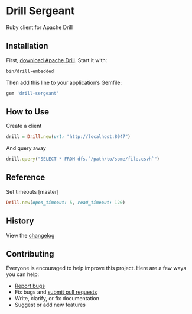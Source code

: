 # Drill Sergeant

Ruby client for Apache Drill

## Installation

First, [download Apache Drill](https://drill.apache.org/docs/installing-drill-on-linux-and-mac-os-x/). Start it with:

```sh
bin/drill-embedded
```

Then add this line to your application’s Gemfile:

```ruby
gem 'drill-sergeant'
```

## How to Use

Create a client

```ruby
drill = Drill.new(url: "http://localhost:8047")
```

And query away

```ruby
drill.query("SELECT * FROM dfs.`/path/to/some/file.csvh`")
```

## Reference

Set timeouts [master]

```ruby
Drill.new(open_timeout: 5, read_timeout: 120)
```

## History

View the [changelog](https://github.com/ankane/drill-sergeant/blob/master/CHANGELOG.md)

## Contributing

Everyone is encouraged to help improve this project. Here are a few ways you can help:

- [Report bugs](https://github.com/ankane/drill-sergeant/issues)
- Fix bugs and [submit pull requests](https://github.com/ankane/drill-sergeant/pulls)
- Write, clarify, or fix documentation
- Suggest or add new features
